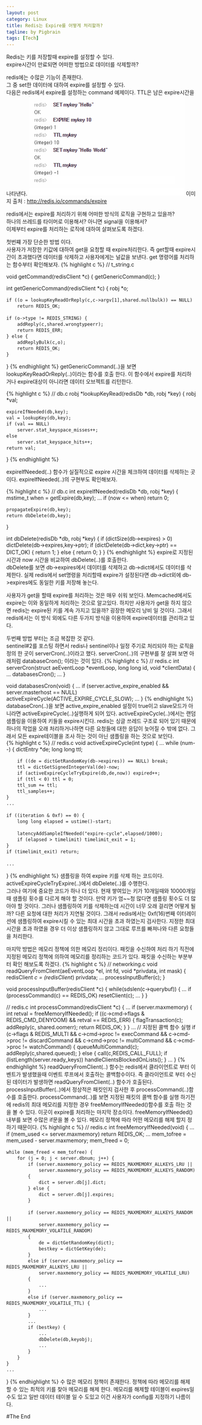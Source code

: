 ```yaml
---
layout: post
category: Linux
title: Redis는 Expire를 어떻게 처리할까?
tagline: by Pigbrain
tags: [Tech]
---
```

Redis는 키를 저장할때 expire를 설정할 수 있다.<br>
expire시간이 만료되면 어떠한 방법으로 데이터를 삭제할까?<br>

<!--more-->

redis에는 수많은 기능이 존재한다.  
그 중 set한 데이터에 대하여 expire를 설정할 수 있다.  
다음은 redis에서 expire를 설정하는 command 예제이다. TTL은 남은 expire시간을 나타낸다.
<img src="/assets/themes/Snail/img/RedisMemoryPolicyAboutExpire/redis-expire.png" alt="">
이미지 출처 : http://redis.io/commands/expire  

redis에서는 expire를 처리하기 위해 어떠한 방식의 로직을 구현하고 있을까?  
하나의 쓰레드를 타이머로 이용해서? 아니면 signal을 이용해서?  
이제부터 expire를 처리하는 로직에 대하여 살펴보도록 하겠다.

첫번쨰 가장 단순한 방법 이다.  
사용자가 저장한 키값에 대하여 get을 요청할 때 expire처리한다. 즉 get할때 expire시간이 초과했다면 데이터를 삭제하고 사용자에게는 널값을 보낸다.
get 명령어를 처리하는 함수부터 확인해보자.
{% highlight c %}
// t_string.c

void getCommand(redisClient *c) {
	getGenericCommand(c);
}

int getGenericCommand(redisClient *c) {
	robj *o;

	if ((o = lookupKeyReadOrReply(c,c->argv[1],shared.nullbulk)) == NULL)
		return REDIS_OK;

	if (o->type != REDIS_STRING) {
		addReply(c,shared.wrongtypeerr);
		return REDIS_ERR;
	} else {
		addReplyBulk(c,o);
		return REDIS_OK;
	}
}
{% endhighlight %}
getGenericCommand(..)을 보면 lookupKeyReadOrReply(..)이라는 함수를 호출 한다. 이 함수에서 expire를 처리하거나 expire대상이 아니라면 데이터 오브젝트를 리턴한다.  

{% highlight c %}
// db.c
robj *lookupKeyRead(redisDb *db, robj *key) {
	robj *val;

	expireIfNeeded(db,key);
	val = lookupKey(db,key);
	if (val == NULL)
		server.stat_keyspace_misses++;
	else
		server.stat_keyspace_hits++;
	return val;
}
{% endhighlight %}

expireIfNeeded(..) 함수가 실질적으로 expire 시간을 체크하여 데이터를 삭제하는 곳이다.
expireIfNeeded(..)의 구현부도 확인해보자.  

{% highlight c %}
// db.c
int expireIfNeeded(redisDb *db, robj *key) {
	mstime_t when = getExpire(db,key);
	...
	if (now <= when) return 0;

	propagateExpire(db,key);
	return dbDelete(db,key);
}

int dbDelete(redisDb *db, robj *key) {
    if (dictSize(db->expires) > 0) dictDelete(db->expires,key->ptr);
    if (dictDelete(db->dict,key->ptr) == DICT_OK) {
        return 1;
    } else {
        return 0;
    }
}
{% endhighlight %}
expire로 지정된 시간과 now 시간을 비교하여 dbDelete(..)를 호출한다.  
dbDelete를 보면 db->expires에서 데이터를 삭제하고  db->dict에서도 데이터를 삭제한다.
실제 redis에서 set명령을 처리할때 expire가 설정된다면 db->dict외에 db->expires에도 동일한 키를 저장해 놓는다.  

사용자가 get을 할때 expire를 처리하는 것은 매우 쉬워 보인다. Memcached에서도 expire는 이와 동일하게 처리하는 것으로 알고있다.
하지만 사용자가 get을 하지 않으면 redis는 expire된 키를 계속 가지고 있을까? 굉장한 메모리 낭비 일 것이다. 그래서 redis에서는 이 방식 외에도
다른 두가지 방식을 이용하여 expire데이터를 관리하고 있다.  

두번째 방법 부터는 조금 복잡한 것 같다.  
sentinel#2를 포스팅 하면서 redis나 sentinel이나 일정 주기로 처리되야 하는 로직을 정의 한 곳이 serverCron(..)이라고 했다. 
serverCron(..)의 구현부를 잘 살펴 보면 아래처럼 databaseCron(); 이라는 것이 있다.
{% highlight c %}
// redis.c
int serverCron(struct aeEventLoop *eventLoop, long long id, void *clientData) {
	...
	databasesCron();
	...
}

void databasesCron(void) {
	...
	if (server.active_expire_enabled && server.masterhost == NULL)
		activeExpireCycle(ACTIVE_EXPIRE_CYCLE_SLOW);
	...
}
{% endhighlight %}
databaseCron(..)을 보면 active_expire_enabled 설정이 true이고 slave모드가 아니라면 activeExpireCycle(..)실행하게 되어 있다.
activeExpireCycle(..)에서는  랜덤 샘플링을 이용하여 키들을 expire시킨다. redis는 싱글 쓰레드 구조로 되어 있기 때문에 하나의 작업을 오래 처리하거나하면 
다른 요청들에 대한 응답이 늦어질 수 밖에 없다. 그래서 모든 expire테이블을 조사 하는 것이 아닌 샘플링을 하는 것으로 보인다.  
{% highlight c %}
// redis.c
void activeExpireCycle(int type) {
	...
	while (num--) {
		dictEntry *de;
		long long ttl;
		
		if ((de = dictGetRandomKey(db->expires)) == NULL) break;
		ttl = dictGetSignedIntegerVal(de)-now;
		if (activeExpireCycleTryExpire(db,de,now)) expired++;
		if (ttl < 0) ttl = 0;
		ttl_sum += ttl;
		ttl_samples++;
	}
	...
	
	if ((iteration & 0xf) == 0) {
		long long elapsed = ustime()-start;

		latencyAddSampleIfNeeded("expire-cycle",elapsed/1000);
		if (elapsed > timelimit) timelimit_exit = 1;
	}
	if (timelimit_exit) return;
	
	...
}
{% endhighlight %}
샘플링을 하여 expire 키를 삭제 하는 코드이다. activeExpireCycleTryExpire(..)에서 dbDelete(..)를 수행한다.  
그러나 여기에 중요한 코드가 하나 더 있다. 현재 쌓여있는 키가 10개일때와 10000개일때 샘플링 횟수를 다르게 해야 할 것이다.
만약 키가 엄~~청 많다면 샘플링 횟수도 더 많아야 할 것이다. 그러나 샘플링하여 키를 삭제하는데 시간이 너무 오래 걸리면 어떻게 될까?
다른 요청에 대한 처리가 지연될 것이다. 그래서 redis에서는 0xf(16)번째 이터레이션에 샘플링하여 expire시킬 수 있는 최대 시간을 초과 하였는지 검사한다.
지정한 최대 시간을 초과 하였을 경우 더 이상 샘플링하지 않고 그대로 루프를 빠져나와 다른 요청들을 처리한다.  

마지막 방법은 메모리 정책에 의한 메모리 정리이다. 패킷을 수신하여 처리 하기 직전에 지정된 메모리 정책에 의하여 메모리를 정리하는 코드가 있다.
패킷을 수신하는 부분부터 확인 해보도록 하겠다.
{% highlight c %}
// networking.c
void readQueryFromClient(aeEventLoop *el, int fd, void *privdata, int mask) {
	redisClient *c = (redisClient*) privdata;
	...
	processInputBuffer(c);
}

void processInputBuffer(redisClient *c) {
	while(sdslen(c->querybuf)) {
		...
		if (processCommand(c) == REDIS_OK)
 			resetClient(c);
		...
	}
}

// redis.c
int processCommand(redisClient *c) {
	...
	if (server.maxmemory) {
		int retval = freeMemoryIfNeeded();
		if ((c->cmd->flags & REDIS_CMD_DENYOOM) && retval == REDIS_ERR) {
			flagTransaction(c);
			addReply(c, shared.oomerr);
			return REDIS_OK;
		}
	}
	...
	// 지정된 콜백 함수 실행
	if (c->flags & REDIS_MULTI &&
			c->cmd->proc != execCommand && c->cmd->proc != discardCommand &&
			c->cmd->proc != multiCommand && c->cmd->proc != watchCommand) {
		queueMultiCommand(c);
		addReply(c,shared.queued);
	} else {
		call(c,REDIS_CALL_FULL);
		if (listLength(server.ready_keys))
			handleClientsBlockedOnLists();
	}
	...
}
{% endhighlight %}
readQueryFromClient(..) 함수는 redis에서 클라이언트로 부터 이벤트가 발생했을때 이벤트 루프에서 호출하는 콜백함수이다. 
즉 클라이언트로 부터 수신된 데이터가 발생하면  readQueryFromClient(..) 함수가 호출된다. processInputBuffer(..)에서 정상적은 패킷인지 검사한 후 
processCommand(..)함수를 호출한다. processCommand(..)를 보면 지정된 패킷의 콜백 함수를 실행 하기전에 redis의 최대 메모리를 지정한 경우 
freeMemoryIfNeeded()함수를 호출 하는 것을 볼 수 있다. 이곳이 expire를 처리하는 마지막 장소이다. freeMemoryIfNeeded()내부를 보면 수많은 if문을 볼 수 있다.
메모리 정책에 따라 어떤 메모리를 해제 할지 정하기 때문이다.
{% highlight c %}
// redis.c
int freeMemoryIfNeeded(void) {
	...
	if (mem_used <= server.maxmemory) return REDIS_OK;
	...
	mem_tofree = mem_used - server.maxmemory;
	mem_freed = 0;
	
	while (mem_freed < mem_tofree) {
		for (j = 0; j < server.dbnum; j++) {
			if (server.maxmemory_policy == REDIS_MAXMEMORY_ALLKEYS_LRU ||
				server.maxmemory_policy == REDIS_MAXMEMORY_ALLKEYS_RANDOM)
			{
				dict = server.db[j].dict;
			} else {
				dict = server.db[j].expires;
			}
			
			if (server.maxmemory_policy == REDIS_MAXMEMORY_ALLKEYS_RANDOM ||
				server.maxmemory_policy == REDIS_MAXMEMORY_VOLATILE_RANDOM)
			{
				de = dictGetRandomKey(dict);
				bestkey = dictGetKey(de);
			}
			else if (server.maxmemory_policy == REDIS_MAXMEMORY_ALLKEYS_LRU ||
				server.maxmemory_policy == REDIS_MAXMEMORY_VOLATILE_LRU)
			{
				...
			}
			else if (server.maxmemory_policy == REDIS_MAXMEMORY_VOLATILE_TTL) {
				...
			}
			...
			if (bestkey) {
				...
				dbDelete(db,keyobj);
				...
			}
		}
	}
	...	
}
{% endhighlight %}
수 많은 메모리 정책이 존재한다. 정책에 따라 메모리를 해제 할 수 있는 최적의 키를 찾아 메모리를 해제 한다.
메모리를 해제할 테이블이 expires일 수도 있고 일반 데이터 테이블 일 수 도있고 이건 사용자가 config를 지정하기 나름이다.

#The End

